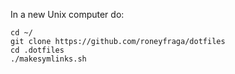In a new Unix computer do:

```
cd ~/
git clone https://github.com/roneyfraga/dotfiles
cd .dotfiles
./makesymlinks.sh
```

